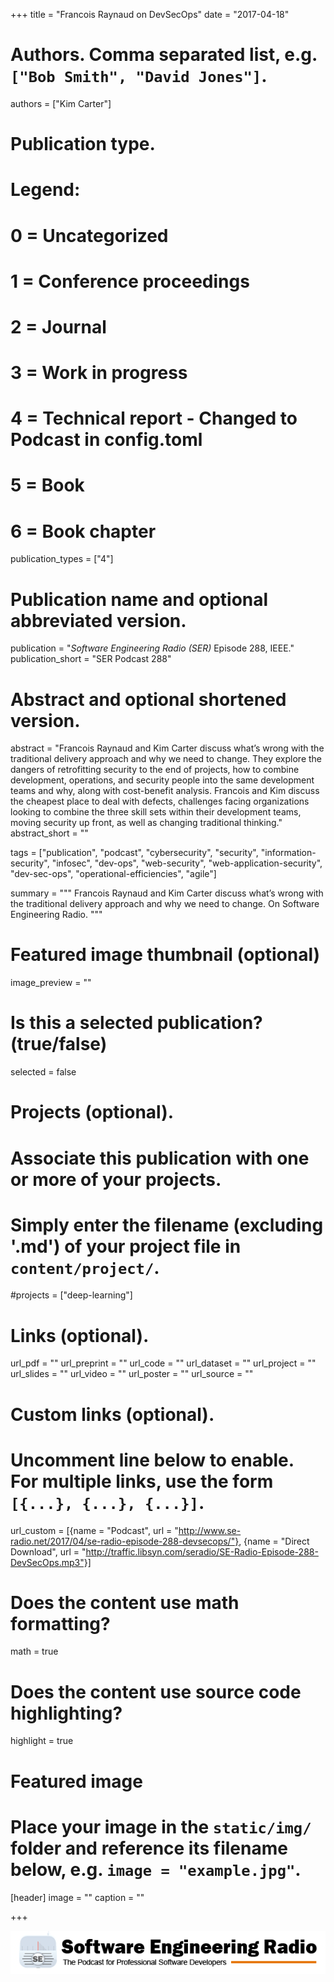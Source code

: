 +++
title = "Francois Raynaud on DevSecOps"
date = "2017-04-18"

# Authors. Comma separated list, e.g. `["Bob Smith", "David Jones"]`.
authors = ["Kim Carter"]

# Publication type.
# Legend:
# 0 = Uncategorized
# 1 = Conference proceedings
# 2 = Journal
# 3 = Work in progress
# 4 = Technical report - Changed to Podcast in config.toml
# 5 = Book
# 6 = Book chapter
publication_types = ["4"]

# Publication name and optional abbreviated version.
publication = "*Software Engineering Radio (SER)* Episode 288, IEEE."
publication_short = "SER Podcast 288"

# Abstract and optional shortened version.
abstract = "Francois Raynaud and Kim Carter discuss what’s wrong with the traditional delivery approach and why we need to change. They explore the dangers of retrofitting security to the end of projects, how to combine development, operations, and security people into the same development teams and why, along with cost-benefit analysis. Francois and Kim discuss the cheapest place to deal with defects, challenges facing organizations looking to combine the three skill sets within their development teams, moving security up front, as well as changing traditional thinking."
abstract_short = ""

tags = ["publication", "podcast", "cybersecurity", "security", "information-security", "infosec", "dev-ops", "web-security", "web-application-security", "dev-sec-ops", "operational-efficiencies", "agile"]

summary = """
Francois Raynaud and Kim Carter discuss what’s wrong with the traditional delivery approach and why we need to change. On Software Engineering Radio.
"""

# Featured image thumbnail (optional)
image_preview = ""

# Is this a selected publication? (true/false)
selected = false

# Projects (optional).
#   Associate this publication with one or more of your projects.
#   Simply enter the filename (excluding '.md') of your project file in `content/project/`.
#projects = ["deep-learning"]
 

# Links (optional).
url_pdf = ""
url_preprint = ""
url_code = ""
url_dataset = ""
url_project = ""
url_slides = ""
url_video = ""
url_poster = ""
url_source = ""

# Custom links (optional).
#   Uncomment line below to enable. For multiple links, use the form `[{...}, {...}, {...}]`.
url_custom = [{name = "Podcast", url = "http://www.se-radio.net/2017/04/se-radio-episode-288-devsecops/"}, {name = "Direct Download", url = "http://traffic.libsyn.com/seradio/SE-Radio-Episode-288-DevSecOps.mp3"}]

# Does the content use math formatting?
math = true

# Does the content use source code highlighting?
highlight = true

# Featured image
# Place your image in the `static/img/` folder and reference its filename below, e.g. `image = "example.jpg"`.
[header]
image = ""
caption = ""

+++

[![Software Engineering Radio](/img/publication/se-radio-logo.png)](http://www.se-radio.net/team/kim-carter/)
